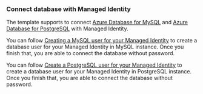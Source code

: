 ### Connect database with Managed Identity

The template supports to connect [Azure Database for MySQL](https://learn.microsoft.com/en-us/azure/mysql/single-server/quickstart-create-mysql-server-database-using-azure-portal) and [Azure Database for PostgreSQL](https://docs.microsoft.com/en-us/azure/azure-sql/database/single-database-create-quickstart?WT.mc_id=gallery&tabs=azure-portal) with Managed Identity.  

You can follow [Creating a MySQL user for your Managed Identity](https://learn.microsoft.com/en-us/azure/mysql/single-server/how-to-connect-with-managed-identity#creating-a-mysql-user-for-your-managed-identity) to create a database user for your Managed Identity in MySQL instance. Once you finish that, you are able to connect the database without password.

You can follow [Create a PostgreSQL user for your Managed Identity](https://learn.microsoft.com/en-us/azure/postgresql/single-server/how-to-connect-with-managed-identity#creating-a-postgresql-user-for-your-managed-identity) to create a database user for your Managed Identity in PostgreSQL instance. Once you finish that, you are able to connect the database without password.
